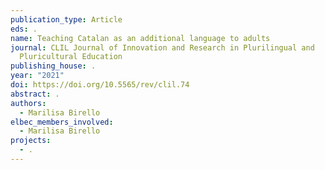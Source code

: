 ```yaml
---
publication_type: Article
eds: .
name: Teaching Catalan as an additional language to adults
journal: CLIL Journal of Innovation and Research in Plurilingual and
  Pluricultural Education
publishing_house: .
year: "2021"
doi: https://doi.org/10.5565/rev/clil.74
abstract: .
authors:
  - Marilisa Birello
elbec_members_involved:
  - Marilisa Birello
projects:
  - .
---
```

